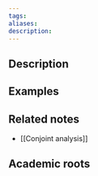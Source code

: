 ```yaml
---
tags: 
aliases: 
description:
---
```


## Description


## Examples 


## Related notes 
- [[Conjoint analysis]]

## Academic roots
